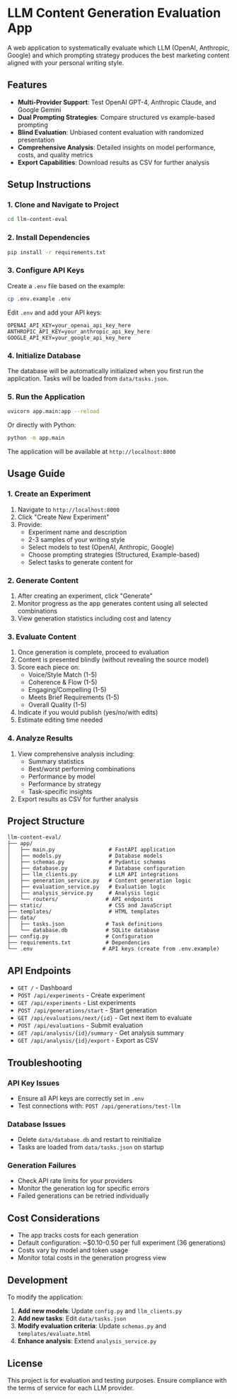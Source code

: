 # LLM Content Generation Evaluation App

A web application to systematically evaluate which LLM (OpenAI, Anthropic, Google) and which prompting strategy produces the best marketing content aligned with your personal writing style.

## Features

- **Multi-Provider Support**: Test OpenAI GPT-4, Anthropic Claude, and Google Gemini
- **Dual Prompting Strategies**: Compare structured vs example-based prompting
- **Blind Evaluation**: Unbiased content evaluation with randomized presentation
- **Comprehensive Analysis**: Detailed insights on model performance, costs, and quality metrics
- **Export Capabilities**: Download results as CSV for further analysis

## Setup Instructions

### 1. Clone and Navigate to Project

```bash
cd llm-content-eval
```

### 2. Install Dependencies

```bash
pip install -r requirements.txt
```

### 3. Configure API Keys

Create a `.env` file based on the example:

```bash
cp .env.example .env
```

Edit `.env` and add your API keys:
```
OPENAI_API_KEY=your_openai_api_key_here
ANTHROPIC_API_KEY=your_anthropic_api_key_here
GOOGLE_API_KEY=your_google_api_key_here
```

### 4. Initialize Database

The database will be automatically initialized when you first run the application. Tasks will be loaded from `data/tasks.json`.

### 5. Run the Application

```bash
uvicorn app.main:app --reload
```

Or directly with Python:

```bash
python -m app.main
```

The application will be available at `http://localhost:8000`

## Usage Guide

### 1. Create an Experiment

1. Navigate to `http://localhost:8000`
2. Click "Create New Experiment"
3. Provide:
   - Experiment name and description
   - 2-3 samples of your writing style
   - Select models to test (OpenAI, Anthropic, Google)
   - Choose prompting strategies (Structured, Example-based)
   - Select tasks to generate content for

### 2. Generate Content

1. After creating an experiment, click "Generate"
2. Monitor progress as the app generates content using all selected combinations
3. View generation statistics including cost and latency

### 3. Evaluate Content

1. Once generation is complete, proceed to evaluation
2. Content is presented blindly (without revealing the source model)
3. Score each piece on:
   - Voice/Style Match (1-5)
   - Coherence & Flow (1-5)
   - Engaging/Compelling (1-5)
   - Meets Brief Requirements (1-5)
   - Overall Quality (1-5)
4. Indicate if you would publish (yes/no/with edits)
5. Estimate editing time needed

### 4. Analyze Results

1. View comprehensive analysis including:
   - Summary statistics
   - Best/worst performing combinations
   - Performance by model
   - Performance by strategy
   - Task-specific insights
2. Export results as CSV for further analysis

## Project Structure

```
llm-content-eval/
├── app/
│   ├── main.py                 # FastAPI application
│   ├── models.py               # Database models
│   ├── schemas.py              # Pydantic schemas
│   ├── database.py             # Database configuration
│   ├── llm_clients.py          # LLM API integrations
│   ├── generation_service.py   # Content generation logic
│   ├── evaluation_service.py   # Evaluation logic
│   ├── analysis_service.py     # Analysis logic
│   └── routers/               # API endpoints
├── static/                     # CSS and JavaScript
├── templates/                  # HTML templates
├── data/
│   ├── tasks.json             # Task definitions
│   └── database.db            # SQLite database
├── config.py                  # Configuration
├── requirements.txt           # Dependencies
└── .env                      # API keys (create from .env.example)
```

## API Endpoints

- `GET /` - Dashboard
- `POST /api/experiments` - Create experiment
- `GET /api/experiments` - List experiments
- `POST /api/generations/start` - Start generation
- `GET /api/evaluations/next/{id}` - Get next item to evaluate
- `POST /api/evaluations` - Submit evaluation
- `GET /api/analysis/{id}/summary` - Get analysis summary
- `GET /api/analysis/{id}/export` - Export as CSV

## Troubleshooting

### API Key Issues
- Ensure all API keys are correctly set in `.env`
- Test connections with: `POST /api/generations/test-llm`

### Database Issues
- Delete `data/database.db` and restart to reinitialize
- Tasks are loaded from `data/tasks.json` on startup

### Generation Failures
- Check API rate limits for your providers
- Monitor the generation log for specific errors
- Failed generations can be retried individually

## Cost Considerations

- The app tracks costs for each generation
- Default configuration: ~$0.10-0.50 per full experiment (36 generations)
- Costs vary by model and token usage
- Monitor total costs in the generation progress view

## Development

To modify the application:

1. **Add new models**: Update `config.py` and `llm_clients.py`
2. **Add new tasks**: Edit `data/tasks.json`
3. **Modify evaluation criteria**: Update `schemas.py` and `templates/evaluate.html`
4. **Enhance analysis**: Extend `analysis_service.py`

## License

This project is for evaluation and testing purposes. Ensure compliance with the terms of service for each LLM provider.
